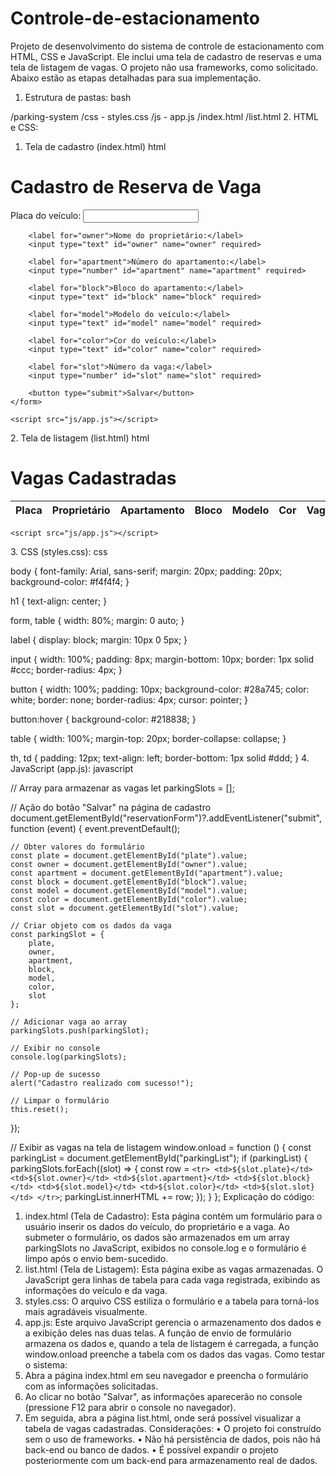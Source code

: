 # Controle-de-estacionamento
Projeto de desenvolvimento do sistema de controle de estacionamento com HTML, CSS e JavaScript. Ele inclui uma tela de cadastro de reservas e uma tela de listagem de vagas. O projeto não usa frameworks, como solicitado. Abaixo estão as etapas detalhadas para sua implementação.
1. Estrutura de pastas:
bash

/parking-system
    /css
        - styles.css
    /js
        - app.js
    /index.html
    /list.html
2. HTML e CSS:
1. Tela de cadastro (index.html)
html

<!DOCTYPE html>
<html lang="pt-BR">
<head>
    <meta charset="UTF-8">
    <meta name="viewport" content="width=device-width, initial-scale=1.0">
    <title>Cadastro de Vagas</title>
    <link rel="stylesheet" href="css/styles.css">
</head>
<body>
    <h1>Cadastro de Reserva de Vaga</h1>
    <form id="reservationForm">
        <label for="plate">Placa do veículo:</label>
        <input type="text" id="plate" name="plate" required>

        <label for="owner">Nome do proprietário:</label>
        <input type="text" id="owner" name="owner" required>

        <label for="apartment">Número do apartamento:</label>
        <input type="number" id="apartment" name="apartment" required>

        <label for="block">Bloco do apartamento:</label>
        <input type="text" id="block" name="block" required>

        <label for="model">Modelo do veículo:</label>
        <input type="text" id="model" name="model" required>

        <label for="color">Cor do veículo:</label>
        <input type="text" id="color" name="color" required>

        <label for="slot">Número da vaga:</label>
        <input type="number" id="slot" name="slot" required>

        <button type="submit">Salvar</button>
    </form>

    <script src="js/app.js"></script>
</body>
</html>
2. Tela de listagem (list.html)
html
<!DOCTYPE html>
<html lang="pt-BR">
<head>
    <meta charset="UTF-8">
    <meta name="viewport" content="width=device-width, initial-scale=1.0">
    <title>Lista de Vagas</title>
    <link rel="stylesheet" href="css/styles.css">
</head>
<body>
    <h1>Vagas Cadastradas</h1>
    <table>
        <thead>
            <tr>
                <th>Placa</th>
                <th>Proprietário</th>
                <th>Apartamento</th>
                <th>Bloco</th>
                <th>Modelo</th>
                <th>Cor</th>
                <th>Vaga</th>
            </tr>
        </thead>
        <tbody id="parkingList">
            <!-- As vagas serão listadas aqui -->
        </tbody>
    </table>

    <script src="js/app.js"></script>
</body>
</html>
3. CSS (styles.css):
css

body {
    font-family: Arial, sans-serif;
    margin: 20px;
    padding: 20px;
    background-color: #f4f4f4;
}

h1 {
    text-align: center;
}

form, table {
    width: 80%;
    margin: 0 auto;
}

label {
    display: block;
    margin: 10px 0 5px;
}

input {
    width: 100%;
    padding: 8px;
    margin-bottom: 10px;
    border: 1px solid #ccc;
    border-radius: 4px;
}

button {
    width: 100%;
    padding: 10px;
    background-color: #28a745;
    color: white;
    border: none;
    border-radius: 4px;
    cursor: pointer;
}

button:hover {
    background-color: #218838;
}

table {
    width: 100%;
    margin-top: 20px;
    border-collapse: collapse;
}

th, td {
    padding: 12px;
    text-align: left;
    border-bottom: 1px solid #ddd;
}
4. JavaScript (app.js):
javascript

// Array para armazenar as vagas
let parkingSlots = [];

// Ação do botão "Salvar" na página de cadastro
document.getElementById("reservationForm")?.addEventListener("submit", function (event) {
    event.preventDefault();

    // Obter valores do formulário
    const plate = document.getElementById("plate").value;
    const owner = document.getElementById("owner").value;
    const apartment = document.getElementById("apartment").value;
    const block = document.getElementById("block").value;
    const model = document.getElementById("model").value;
    const color = document.getElementById("color").value;
    const slot = document.getElementById("slot").value;

    // Criar objeto com os dados da vaga
    const parkingSlot = {
        plate,
        owner,
        apartment,
        block,
        model,
        color,
        slot
    };

    // Adicionar vaga ao array
    parkingSlots.push(parkingSlot);

    // Exibir no console
    console.log(parkingSlots);

    // Pop-up de sucesso
    alert("Cadastro realizado com sucesso!");

    // Limpar o formulário
    this.reset();
});

// Exibir as vagas na tela de listagem
window.onload = function () {
    const parkingList = document.getElementById("parkingList");
    if (parkingList) {
        parkingSlots.forEach((slot) => {
            const row = `<tr>
                <td>${slot.plate}</td>
                <td>${slot.owner}</td>
                <td>${slot.apartment}</td>
                <td>${slot.block}</td>
                <td>${slot.model}</td>
                <td>${slot.color}</td>
                <td>${slot.slot}</td>
            </tr>`;
            parkingList.innerHTML += row;
        });
    }
};
Explicação do código:
1.	index.html (Tela de Cadastro): Esta página contém um formulário para o usuário inserir os dados do veículo, do proprietário e a vaga. Ao submeter o formulário, os dados são armazenados em um array parkingSlots no JavaScript, exibidos no console.log e o formulário é limpo após o envio bem-sucedido.
2.	list.html (Tela de Listagem): Esta página exibe as vagas armazenadas. O JavaScript gera linhas de tabela para cada vaga registrada, exibindo as informações do veículo e da vaga.
3.	styles.css: O arquivo CSS estiliza o formulário e a tabela para torná-los mais agradáveis visualmente.
4.	app.js: Este arquivo JavaScript gerencia o armazenamento dos dados e a exibição deles nas duas telas. A função de envio de formulário armazena os dados e, quando a tela de listagem é carregada, a função window.onload preenche a tabela com os dados das vagas.
Como testar o sistema:
1.	Abra a página index.html em seu navegador e preencha o formulário com as informações solicitadas.
2.	Ao clicar no botão "Salvar", as informações aparecerão no console (pressione F12 para abrir o console no navegador).
3.	Em seguida, abra a página list.html, onde será possível visualizar a tabela de vagas cadastradas.
Considerações:
•	O projeto foi construído sem o uso de frameworks.
•	Não há persistência de dados, pois não há back-end ou banco de dados.
•	É possível expandir o projeto posteriormente com um back-end para armazenamento real de dados.
